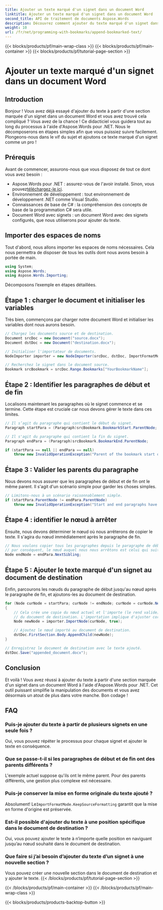 ```yaml
---
title: Ajouter un texte marqué d'un signet dans un document Word
linktitle: Ajouter un texte marqué d'un signet dans un document Word
second_title: API de traitement de documents Aspose.Words
description: Découvrez comment ajouter du texte marqué d'un signet dans un document Word à l'aide d'Aspose.Words pour .NET grâce à ce guide étape par étape. Idéal pour les développeurs.
weight: 10
url: /fr/net/programming-with-bookmarks/append-bookmarked-text/
---
```


{{< blocks/products/pf/main-wrap-class >}}
{{< blocks/products/pf/main-container >}}
{{< blocks/products/pf/tutorial-page-section >}}

# Ajouter un texte marqué d'un signet dans un document Word

## Introduction

Bonjour ! Vous avez déjà essayé d'ajouter du texte à partir d'une section marquée d'un signet dans un document Word et vous avez trouvé cela compliqué ? Vous avez de la chance ! Ce didacticiel vous guidera tout au long du processus à l'aide d'Aspose.Words pour .NET. Nous le décomposerons en étapes simples afin que vous puissiez suivre facilement. Plongeons-nous dans le vif du sujet et ajoutons ce texte marqué d'un signet comme un pro !

## Prérequis

Avant de commencer, assurons-nous que vous disposez de tout ce dont vous avez besoin :

-  Aspose.Words pour .NET : assurez-vous de l'avoir installé. Sinon, vous pouvez[téléchargez-le ici](https://releases.aspose.com/words/net/).
- Environnement de développement : tout environnement de développement .NET comme Visual Studio.
- Connaissances de base de C# : la compréhension des concepts de base de la programmation C# sera utile.
- Document Word avec signets : un document Word avec des signets configurés, que nous utiliserons pour ajouter du texte.

## Importer des espaces de noms

Tout d'abord, nous allons importer les espaces de noms nécessaires. Cela nous permettra de disposer de tous les outils dont nous avons besoin à portée de main.

```csharp
using System;
using Aspose.Words;
using Aspose.Words.Importing;
```

Décomposons l’exemple en étapes détaillées.

## Étape 1 : charger le document et initialiser les variables

Très bien, commençons par charger notre document Word et initialiser les variables dont nous aurons besoin.

```csharp
// Chargez les documents source et de destination.
Document srcDoc = new Document("source.docx");
Document dstDoc = new Document("destination.docx");

// Initialiser l'importateur de documents.
NodeImporter importer = new NodeImporter(srcDoc, dstDoc, ImportFormatMode.KeepSourceFormatting);

// Recherchez le signet dans le document source.
Bookmark srcBookmark = srcDoc.Range.Bookmarks["YourBookmarkName"];
```

## Étape 2 : Identifier les paragraphes de début et de fin

Localisons maintenant les paragraphes où le signet commence et se termine. Cette étape est cruciale car nous devons gérer le texte dans ces limites.

```csharp
// Il s’agit du paragraphe qui contient le début du signet.
Paragraph startPara = (Paragraph)srcBookmark.BookmarkStart.ParentNode;

// Il s'agit du paragraphe qui contient la fin du signet.
Paragraph endPara = (Paragraph)srcBookmark.BookmarkEnd.ParentNode;

if (startPara == null || endPara == null)
    throw new InvalidOperationException("Parent of the bookmark start or end is not a paragraph, cannot handle this scenario yet.");
```

## Étape 3 : Valider les parents du paragraphe

Nous devons nous assurer que les paragraphes de début et de fin ont le même parent. Il s'agit d'un scénario simple pour garder les choses simples.

```csharp
// Limitons-nous à un scénario raisonnablement simple.
if (startPara.ParentNode != endPara.ParentNode)
    throw new InvalidOperationException("Start and end paragraphs have different parents, cannot handle this scenario yet.");
```

## Étape 4 : identifier le nœud à arrêter

Ensuite, nous devons déterminer le nœud où nous arrêterons de copier le texte. Il s'agira du nœud immédiatement après le paragraphe de fin.

```csharp
// Nous voulons copier tous les paragraphes depuis le paragraphe de début jusqu'au paragraphe de fin (et y compris),
// par conséquent, le nœud auquel nous nous arrêtons est celui qui suit le paragraphe de fin.
Node endNode = endPara.NextSibling;
```

## Étape 5 : Ajouter le texte marqué d'un signet au document de destination

Enfin, parcourons les nœuds du paragraphe de début jusqu'au nœud après le paragraphe de fin, et ajoutons-les au document de destination.

```csharp
for (Node curNode = startPara; curNode != endNode; curNode = curNode.NextSibling)
{
    // Cela crée une copie du nœud actuel et l'importe (le rend valide) dans le contexte
    // du document de destination. L'importation implique d'ajuster correctement les styles et les identifiants de liste.
    Node newNode = importer.ImportNode(curNode, true);

    // Ajoutez le nœud importé au document de destination.
    dstDoc.FirstSection.Body.AppendChild(newNode);
}

// Enregistrez le document de destination avec le texte ajouté.
dstDoc.Save("appended_document.docx");
```

## Conclusion

Et voilà ! Vous avez réussi à ajouter du texte à partir d'une section marquée d'un signet dans un document Word à l'aide d'Aspose.Words pour .NET. Cet outil puissant simplifie la manipulation des documents et vous avez désormais un atout de plus dans votre manche. Bon codage !

## FAQ

### Puis-je ajouter du texte à partir de plusieurs signets en une seule fois ?
Oui, vous pouvez répéter le processus pour chaque signet et ajouter le texte en conséquence.

### Que se passe-t-il si les paragraphes de début et de fin ont des parents différents ?
L'exemple actuel suppose qu'ils ont le même parent. Pour des parents différents, une gestion plus complexe est nécessaire.

### Puis-je conserver la mise en forme originale du texte ajouté ?
 Absolument! Le`ImportFormatMode.KeepSourceFormatting` garantit que la mise en forme d'origine est préservée.

### Est-il possible d'ajouter du texte à une position spécifique dans le document de destination ?
Oui, vous pouvez ajouter le texte à n’importe quelle position en naviguant jusqu’au nœud souhaité dans le document de destination.

### Que faire si j’ai besoin d’ajouter du texte d’un signet à une nouvelle section ?
Vous pouvez créer une nouvelle section dans le document de destination et y ajouter le texte.
{{< /blocks/products/pf/tutorial-page-section >}}

{{< /blocks/products/pf/main-container >}}
{{< /blocks/products/pf/main-wrap-class >}}

{{< blocks/products/products-backtop-button >}}
